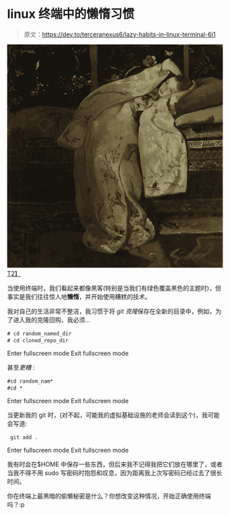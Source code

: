 # linux 终端中的懒惰习惯

> 原文：<https://dev.to/terceranexus6/lazy-habits-in-linux-terminal-6i1>

[![](img/eb756f977ffe0b78c48dfbb01cfc04eb.png)T2】](https://res.cloudinary.com/practicaldev/image/fetch/s--1VCxs-zu--/c_limit%2Cf_auto%2Cfl_progressive%2Cq_auto%2Cw_880/https://d32dm0rphc51dk.cloudfront.net/s9098Jn0dCRWULW3O9zOtA/larger.jpg)

当使用终端时，我们看起来都像黑客(特别是当我们有绿色覆盖黑色的主题时)，但事实是我们往往惊人地**懒惰**，并开始使用糟糕的技术。

我对自己的生活非常不整洁，我习惯于将 *git 克隆*保存在全新的目录中，例如，为了进入我的克隆回购，我必须...

```
# cd random_named_dir
# cd cloned_repo_dir 
```

Enter fullscreen mode Exit fullscreen mode

甚至*更糟* :

```
#cd random_nam*
#cd * 
```

Enter fullscreen mode Exit fullscreen mode

当更新我的 git 时，(对不起，可能我的虚拟基础设施的老师会读到这个)，我可能会写道:

```
 git add . 
```

Enter fullscreen mode Exit fullscreen mode

我有时会在$HOME 中保存一些东西，但后来我不记得我把它们放在哪里了，或者当我不得不用 sudo 写密码时抱怨和叹息，因为距离我上次写密码已经过去了很长时间。

你在终端上最黑暗的偷懒秘密是什么？你想改变这种情况，开始正确使用终端吗？:p